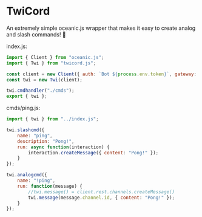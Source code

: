 # TwiCord

An extremely simple oceanic.js wrapper that makes it easy to create analog and slash commands! 🌈

index.js:

```js
import { Client } from "oceanic.js";
import { Twi } from "twicord.js";

const client = new Client({ auth: `Bot ${process.env.token}`, gateway: { intents: [...] } });
const twi = new Twi(client);

twi.cmdhandler("./cmds");
export { twi };
```

cmds/ping.js:

```js
import { twi } from "../index.js";

twi.slashcmd({
    name: "ping",
    description: "Pong!",
    run: async function(interaction) {
        interaction.createMessage({ content: "Pong!" });
    }
});

twi.analogcmd({
    name: "!ping",
    run: function(message) {
        //twi.message() = client.rest.channels.createMessage()
        twi.message(message.channel.id, { content: "Pong!" });
    }
});
```